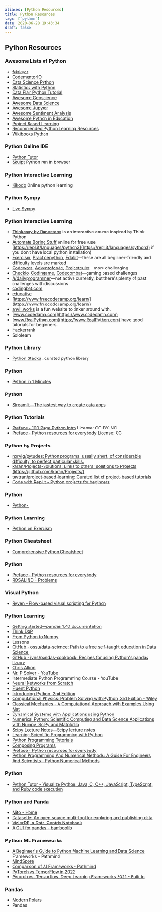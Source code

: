 ```yaml
---
aliases: [Python Resources]
title: Python Resources
tags: ["python"]
date: 2020-06-28 19:43:34
draft: false
---
```


## Python Resources

### Awesome Lists of Python

- [feiskyer](https://github.com/feiskyer/python-tutorials)
- [CodementorIO](https://github.com/CodementorIO/Python-Learning-Resources)
- [Data Science Python](https://github.com/ujjwalkarn/DataSciencePython)
- [Statistics with Python](https://github.com/svaksha/pythonidae/blob/master/Statistics.md)
- [Data Flair Python Tutorial](https://github.com/data-flair/python-tutorial)
- [Awesome Geoscience](https://github.com/softwareunderground/awesome-open-geoscience)
- [Awesome Data Science](https://github.com/krzjoa/awesome-python-data-science)
- [Awesome Jupyter](https://github.com/markusschanta/awesome-jupyter)
- [Awesome Sentiment Analysis](https://github.com/xiamx/awesome-sentiment-analysis)
- [Awesome Python in Education](https://github.com/quobit/awesome-python-in-education)
- [Project Based Learning](https://github.com/tuvtran/project-based-learning)
- [Recommended Python Learning Resources](https://forums.fast.ai/t/recommended-python-learning-resources/26888)
- [Wikibooks Python](https://en.wikibooks.org/wiki/Python_Programming/Links)

### Python Online IDE

- [Python Tutor](https://www.pythontutor.com/)
- [Skulpt](https://skulpt.org/) Python run in browser

### Python Interactive Learning

- [Kikodo](https://www.kikodo.io/) Online python learning

### Python Sympy

- [Live Sympy](https://live.sympy.org/)

### Python Interactive Learning

- [Thinkcspy by Runestone](https://runestone.academy/runestone/books/published/thinkcspy/index.html) is an interactive course inspired by Think Python
- [Automate Boring Stuff](https://automatetheboringstuff.com/2e/) online for free (use [https://repl.it/languages/python3](https://repl.it/languages/python3) if you don't have local python installation)
- [Exercism](https://exercism.io/tracks/python/exercises), [Practicepython](https://www.practicepython.org/), [Edabit](https://edabit.com/challenges/python3)—these are all beginner-friendly and difficulty levels are marked
- [Codewars](https://www.codewars.com/), [Adventofcode](https://adventofcode.com/), [Projecteuler](https://projecteuler.net/)—more challenging
- [Checkio](https://py.checkio.org/), [Codingame](https://www.codingame.com/start), [Codecombat](https://codecombat.com/)—gaming based challenges
- [/r/dailyprogrammer](https://www.reddit.com/r/dailyprogrammer)—not active currently, but there's plenty of past challenges with discussions
- [codingbat.com](https://codingbat.com)
- [educative](https://www.educative.io/)
- [https://www.freecodecamp.org/learn/](https://www.freecodecamp.org/learn/)
- [anvil.works](https://anvil.works) is a fun website to tinker around with.
- [www.codedamn.com](https://www.codedamn.com)
- [www.RealPython.com](https://www.RealPython.com) have good tutorials for beginners.
- Hackerrank
- Sololearn

### Python Library

- [Python Stacks](https://www.pythonstacks.com/) : curated python library

### Python

- [Python in 1 Minutes](https://www.youtube.com/c/PythonIn1Minute/videos)

### Python

- [Streamlit—The fastest way to create data apps](https://www.streamlit.io/)

### Python Tutorials

- [Preface - 100 Page Python Intro](https://learnbyexample.github.io/100_page_python_intro/preface.html) License: CC-BY-NC
- [Preface - Python resources for everybody](https://learnbyexample.github.io/py_resources/) License: CC

### Python by Projects

- [norvig/pytudes: Python programs, usually short, of considerable difficulty, to perfect particular skills.](https://github.com/norvig/pytudes)
- [karan/Projects-Solutions: Links to others' solutions to Projects (https://github.com/karan/Projects/)](https://github.com/karan/Projects-Solutions)
- [tuvtran/project-based-learning: Curated list of project-based tutorials](https://github.com/tuvtran/project-based-learning#python)
- [Code with Repl.it - Python projects for beginners](https://www.codewithrepl.it/)

### Python

- [Python-I](https://primerlabs.io/books/python-i/)

### Python Learning

- [Python on Exercism](https://exercism.org/tracks/python)

### Python Cheatsheet

- [Comprehensive Python Cheatsheet](https://gto76.github.io/python-cheatsheet/)

### Python

- [Preface - Python resources for everybody](https://learnbyexample.github.io/py_resources/preface.html)
- [ROSALIND - Problems](https://rosalind.info/problems/list-view/)

### Visual Python

- [Ryven - Flow-based visual scripting for Python](https://ryven.org/)

### Python Learning

- [Getting started—pandas 1.4.1 documentation](https://pandas.pydata.org/docs/getting_started/index.html)
- [Think DSP](https://greenteapress.com/thinkdsp/html/index.html)
- [From Python to Numpy](https://www.labri.fr/perso/nrougier/from-python-to-numpy/)
- [Lessons](https://datacarpentry.org/lessons/)
- [GitHub - ossu/data-science: Path to a free self-taught education in Data Science!](https://github.com/ossu/data-science)
- [GitHub - jvns/pandas-cookbook: Recipes for using Python's pandas library](https://github.com/jvns/pandas-cookbook)
- [Chris Albon](https://chrisalbon.com/)
- [Mr. P Solver - YouTube](https://www.youtube.com/c/mrpsolver)
- [Intermediate Python Programming Course - YouTube](https://www.youtube.com/watch?v=HGOBQPFzWKo)
- [Neural Networks from Scratch](https://nnfs.io/)
- [Fluent Python](https://www.oreilly.com/library/view/fluent-python/9781491946237/)
- [Introducing Python, 2nd Edition](https://www.oreilly.com/library/view/introducing-python-2nd/9781492051374/)
- [Computational Physics: Problem Solving with Python, 3rd Edition - Wiley](https://www.wiley.com/en-us/Computational+Physics%3A+Problem+Solving+with+Python%2C+3rd+Edition-p-9783527413157)
- [Classical Mechanics - A Computational Approach with Examples Using Mat](https://www.taylorfrancis.com/books/mono/10.1201/9781351024389/classical-mechanics-christopher-kulp-vasilis-pagonis)
- [Dynamical Systems with Applications using Python](https://link.springer.com/book/10.1007/978-3-319-78145-7)
- [Numerical Python: Scientific Computing and Data Science Applications with Numpy, SciPy and Matplotlib](https://www.oreilly.com/library/view/numerical-python/9781484242469/)
- [Scipy Lecture Notes—Scipy lecture notes](http://scipy-lectures.org/)
- [Learning Scientific Programming with Python](https://www.cambridge.org/core/books/learning-scientific-programming-with-python/DEFE574792AE43C8B9AD23C8C39AB87F)
- [Python Programming Tutorials](https://pythonprogramming.net/)
- [Composing Programs](https://composingprograms.com/)
- [Preface - Python resources for everybody](https://learnbyexample.github.io/py_resources/)
- [Python Programming And Numerical Methods: A Guide For Engineers And Scientists—Python Numerical Methods](https://pythonnumericalmethods.berkeley.edu/notebooks/Index.html)

### Python

- [Python Tutor - Visualize Python, Java, C, C++, JavaScript, TypeScript, and Ruby code execution](https://pythontutor.com/)

### Python and Panda

- [Mito - Home](https://www.trymito.io/)
- [Datasette: An open source multi-tool for exploring and publishing data](https://datasette.io/)
- [VizierDB, a Data-Centric Notebook](https://vizierdb.info/)
- [A GUI for pandas - bamboolib](https://bamboolib.8080labs.com/)

### Python ML Frameworks

- [A Beginner's Guide to Python Machine Learning and Data Science Frameworks - Pathmind](https://wiki.pathmind.com/python-ai)
- [MindSpore](https://mindspore.cn/docs/programming_guide/en/master/index.html)
- [Comparison of AI Frameworks - Pathmind](https://wiki.pathmind.com/comparison-frameworks-dl4j-tensorflow-pytorch)
- [PyTorch vs TensorFlow in 2022](https://www.assemblyai.com/blog/pytorch-vs-tensorflow-in-2022/)
- [Pytorch vs. Tensorflow: Deep Learning Frameworks 2021 - Built In](https://builtin.com/data-science/pytorch-vs-tensorflow)

### Pandas

- [Modern Polars](https://kevinheavey.github.io/modern-polars/)
- Pandas
